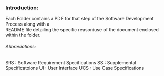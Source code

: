 ### Introduction: 
Each Folder contains a PDF for that step of the Software Development Process along with a <br />
README file detailing the specific reason/use of the document enclosed within the folder.

###### Abbreviations:
SRS : Software Requirement Specifications
SS : Supplemental Specificatoions
UI : User Interface
UCS : Use Case Specifications

